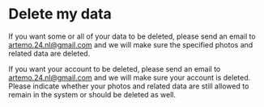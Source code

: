 # Delete my data
If you want some or all of your data to be deleted, please send an email to artemo.24.nl@gmail.com and we will make sure the specified photos and related data are deleted.

If you want your account to be deleted, please send an email to artemo.24.nl@gmail.com and we will make sure your account is deleted. Please indicate whether your photos and related data are still allowed to remain in the system or should be deleted as well.
